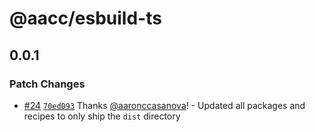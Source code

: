 # @aacc/esbuild-ts

## 0.0.1

### Patch Changes

- [#24](https://github.com/aaronccasanova/aacc/pull/24)
  [`70ed093`](https://github.com/aaronccasanova/aacc/commit/70ed0939f353024d497473a5034cbf8e26abae51)
  Thanks [@aaronccasanova](https://github.com/aaronccasanova)! - Updated all
  packages and recipes to only ship the `dist` directory

